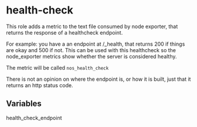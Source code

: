 # health-check

This role adds a metric to the text file consumed by node exporter, that returns the response of a healthcheck endpoint.

For example: you have a an endpoint at /_health, that returns 200 if things are okay and 500 if not.  This can be used with this healthcheck
so the node_exporter metrics show whether the server is considered healthy.

The metric will be called `nos_health_check`

There is not an opinion on where the endpoint is, or how it is built, just that it returns an http status code.

## Variables

health_check_endpoint

